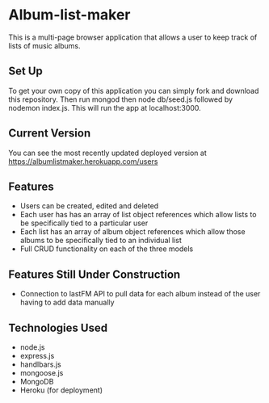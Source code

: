 # Album-list-maker
This is a multi-page browser application that allows a user to keep track of lists of music albums.

## Set Up
To get your own copy of this application you can simply fork and download this repository. Then run mongod then node db/seed.js followed by nodemon index.js. This will run the app at localhost:3000.


## Current Version
You can see the most recently updated deployed version at https://albumlistmaker.herokuapp.com/users

## Features
* Users can be created, edited and deleted
* Each user has has an array of list object references which allow lists to be specifically tied to a particular user
* Each list has an array of album object references which allow those albums to be specifically tied to an individual list
* Full CRUD functionality on each of the three models

## Features Still Under Construction
* Connection to lastFM API to pull data for each album instead of the user having to add data manually

## Technologies Used
* node.js
* express.js
* handlbars.js
* mongoose.js
* MongoDB
* Heroku (for deployment)

